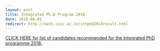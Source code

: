 ```yaml
---
layout: post
title: Integrated Ph.D Program 2018.
date: 2018-06-01
redirect: http://math.iisc.ac.in/intphd2018result.html
---
```


[CLICK HERE for list of candidates recommended for the Integrated PhD programme 2018.](http://math.iisc.ac.in/intphd2018result.html)

